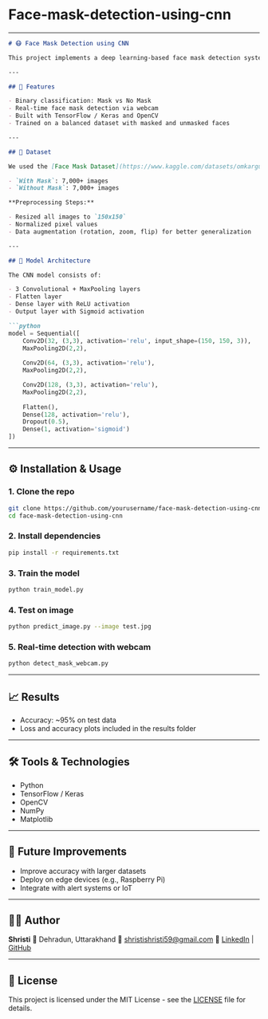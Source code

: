 # Face-mask-detection-using-cnn

---

````markdown
# 😷 Face Mask Detection using CNN

This project implements a deep learning-based face mask detection system using Convolutional Neural Networks (CNN). It classifies whether a person is **wearing a mask** or **not wearing a mask** in real-time using a webcam or image inputs.

---

## 📌 Features

- Binary classification: Mask vs No Mask
- Real-time face mask detection via webcam
- Built with TensorFlow / Keras and OpenCV
- Trained on a balanced dataset with masked and unmasked faces

---

## 📁 Dataset

We used the [Face Mask Dataset](https://www.kaggle.com/datasets/omkargurav/face-mask-dataset) from Kaggle, which contains:

- `With Mask`: 7,000+ images
- `Without Mask`: 7,000+ images

**Preprocessing Steps:**

- Resized all images to `150x150`
- Normalized pixel values
- Data augmentation (rotation, zoom, flip) for better generalization

---

## 🧠 Model Architecture

The CNN model consists of:

- 3 Convolutional + MaxPooling layers
- Flatten layer
- Dense layer with ReLU activation
- Output layer with Sigmoid activation

```python
model = Sequential([
    Conv2D(32, (3,3), activation='relu', input_shape=(150, 150, 3)),
    MaxPooling2D(2,2),
    
    Conv2D(64, (3,3), activation='relu'),
    MaxPooling2D(2,2),

    Conv2D(128, (3,3), activation='relu'),
    MaxPooling2D(2,2),
    
    Flatten(),
    Dense(128, activation='relu'),
    Dropout(0.5),
    Dense(1, activation='sigmoid')
])
````

---

## ⚙️ Installation & Usage

### 1. Clone the repo

```bash
git clone https://github.com/yourusername/face-mask-detection-using-cnn.git
cd face-mask-detection-using-cnn
```

### 2. Install dependencies

```bash
pip install -r requirements.txt
```

### 3. Train the model

```bash
python train_model.py
```

### 4. Test on image

```bash
python predict_image.py --image test.jpg
```

### 5. Real-time detection with webcam

```bash
python detect_mask_webcam.py
```

---

## 📈 Results

* Accuracy: \~95% on test data
* Loss and accuracy plots included in the results folder

---

## 🛠️ Tools & Technologies

* Python
* TensorFlow / Keras
* OpenCV
* NumPy
* Matplotlib

---

## 📌 Future Improvements

* Improve accuracy with larger datasets
* Deploy on edge devices (e.g., Raspberry Pi)
* Integrate with alert systems or IoT

---

## 🙋‍♂️ Author

**Shristi**
📍 Dehradun, Uttarakhand
📧 [shristishristi59@gmail.com](mailto:shristishristi59@gmail.com)
🔗 [LinkedIn](https://www.linkedin.com/in/shristi) | [GitHub](https://github.com/Shristi0124)

---

## 📄 License

This project is licensed under the MIT License - see the [LICENSE](LICENSE) file for details.

```

